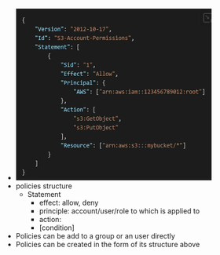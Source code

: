- ![image.png](../assets/image_1740194376818_0.png)
- policies structure
	- Statement
		- effect: allow, deny
		- principle: account/user/role to which is applied to
		- action:
		- [condition]
- Policies can be add to a group or an user directly
- Policies can be created in the form of its structure above